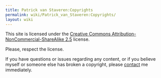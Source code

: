 ```yaml
---
title: Patrick van Staveren:Copyrights
permalink: wiki/Patrick_van_Staveren:Copyrights/
layout: wiki
---
```


This site is licensed under the [Creative Commons
Attribution-NonCommercial-ShareAlike
2.5](http://creativecommons.org/licenses/by-nc-sa/2.5/) license.

Please, respect the license.

If you have questions or issues regarding any content, or if you believe
myself or someone else has broken a copyright, please
[contact](/wiki/Contact "wikilink") me immediately.
